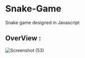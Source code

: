 # Snake-Game
Snake game designed in Javascript

## OverView :
![Screenshot (53)](https://user-images.githubusercontent.com/41748122/72975350-aa803700-3df6-11ea-88c6-429490825b8e.png)


